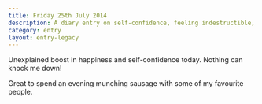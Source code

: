 ```yaml
---
title: Friday 25th July 2014
description: A diary entry on self-confidence, feeling indestructible, and eating lots of hot sausage
category: entry
layout: entry-legacy
---
```


Unexplained boost in happiness and self-confidence today. Nothing can knock me down!

Great to spend an evening munching sausage with some of my favourite people.
